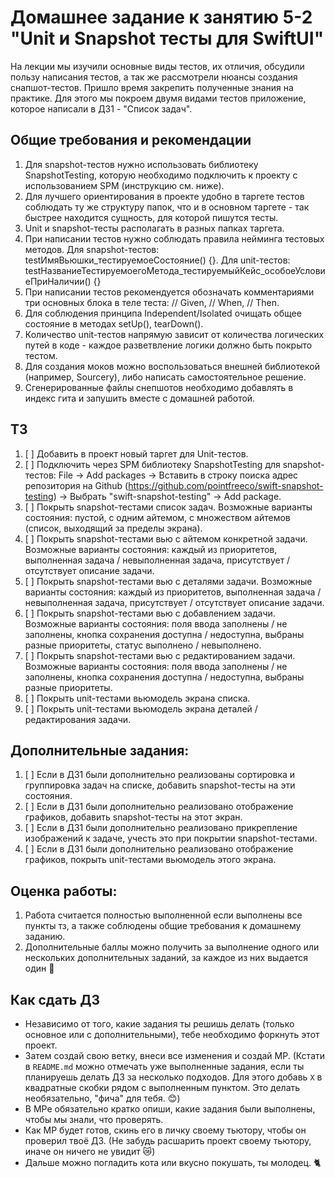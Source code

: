 # Домашнее задание к занятию 5-2 "Unit и Snapshot тесты для SwiftUI"

На лекции мы изучили основные виды тестов, их отличия, обсудили пользу написания тестов, а так же рассмотрели нюансы создания снапшот-тестов. Пришло время закрепить полученные знания на практике. Для этого мы покроем двумя видами тестов приложение, которое написали в ДЗ1 - "Список задач".

## Общие требования и рекомендации
1. Для snapshot-тестов нужно использовать библиотеку SnapshotTesting, которую необходимо подключить к проекту с использованием SPM (инструкцию см. ниже).
2. Для лучшего ориентирования в проекте удобно в таргете тестов соблюдать ту же структуру папок, что и в основном таргете - так быстрее находится сущность, для которой пишутся тесты.
3. Unit и snapshot-тесты располагать в разных папках таргета.
3. При написании тестов нужно соблюдать правила нейминга тестовых методов. Для snapshot-тестов: testИмяВьюшки\_тестируемоеСостояние() {}. Для unit-тестов: testНазваниеТестируемоегоМетода\_тестируемыйКейс\_особоеУсловиеПриНаличии() {}
4. При написании тестов рекомендуется обозначать комментариями три основных блока в теле теста: // Given, // When, // Then.
5. Для соблюдения принципа Independent/Isolated очищать общее состояние в методах setUp(), tearDown().
6. Количество unit-тестов напрямую зависит от количества логических путей в коде - каждое разветвление логики должно быть покрыто тестом.
7. Для создания моков можно воспользоваться внешней библиотекой (например, Sourcery), либо написать самостоятельное решение.
8. Сгенерированные файлы снепшотов необходимо добавлять в индекс гита и запушить вместе с домашней работой.

## ТЗ

1. [ ] Добавить в проект новый таргет для Unit-тестов.
2. [ ] Подключить через SPM библиотеку SnapshotTesting для snapshot-тестов: File -> Add packages -> Вставить в строку поиска адрес репозитория на Github (https://github.com/pointfreeco/swift-snapshot-testing) -> Выбрать "swift-snapshot-testing" -> Add package.
3. [ ] Покрыть snapshot-тестами список задач. Возможные варианты состояния: пустой, с одним айтемом, с множеством айтемов (список, выходящий за пределы экрана).
4. [ ] Покрыть snapshot-тестами вью с айтемом конкретной задачи. Возможные варианты состояния: каждый из приоритетов, выполненная задача / невыполненная задача, присутствует / отсутствует описание задачи.
5. [ ] Покрыть snapshot-тестами вью с деталями задачи. Возможные варианты состояния: каждый из приоритетов, выполненная задача / невыполненная задача, присутствует / отсутствует описание задачи.
6. [ ] Покрыть snapshot-тестами вью с добавлением задачи. Возможные варианты состояния: поля ввода заполнены / не заполнены, кнопка сохранения доступна / недоступна, выбраны разные приоритеты, статус выполнено / невыполнено.
7. [ ] Покрыть snapshot-тестами вью с редактированием задачи. Возможные варианты состояния: поля ввода заполнены / не заполнены, кнопка сохранения доступна / недоступна, выбраны разные приоритеты.
8. [ ] Покрыть unit-тестами вьюмодель экрана списка.
9. [ ] Покрыть unit-тестами вьюмодель экрана деталей / редактирования задачи.


## Дополнительные задания:
1. [ ] Если в ДЗ1 были дополнительно реализованы сортировка и группировка задач на списке, добавить snapshot-тесты на эти состояния.
2. [ ] Если в ДЗ1 были дополнительно реализовано отображение графиков, добавить snapshot-тесты на этот экран.
3. [ ] Если в ДЗ1 были дополнительно реализовано прикрепление изображений к задаче, учесть это при покрытии snapshot-тестами.
4. [ ] Если в ДЗ1 были дополнительно реализовано отображение графиков, покрыть unit-тестами вьюмодель этого экрана.

## Оценка работы:

1. Работа считается полностью выполненной если выполнены все пункты тз, а также соблюдены общие требования к домашнему заданию.
2. Дополнительные баллы можно получить за выполнение одного или нескольких дополнительных заданий, за каждое из них выдается один 💎

## Как сдать ДЗ
- Независимо от того, какие задания ты решишь делать (только основное или с дополнительными), тебе необходимо форкнуть этот проект. 
- Затем создай свою ветку, внеси все изменения и создай МР. (Кстати в `README.md` можно отмечать уже выполненные задания, если ты планируешь делать ДЗ за несколько подходов. Для этого добавь `X` в квадратные скобки рядом с выполненным пунктом. Это делать необязательно, "фича" для тебя. 😊)
- В МРе обязательно кратко опиши, какие задания были выполнены, чтобы мы знали, что проверять. 
- Как МР будет готов, скинь его в личку своему тьютору, чтобы он проверил твоё ДЗ. (Не забудь расшарить проект своему тьютору, иначе он ничего не увидит 😿)
- Дальше можно погладить кота или вкусно покушать, ты молодец. 🐈
